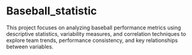 # Baseball_statistic
This project focuses on analyzing baseball performance metrics using descriptive statistics, variability measures, and correlation techniques to explore team trends, performance consistency, and key relationships between variables.
